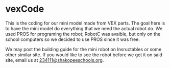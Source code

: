 # vexCode
This is the coding for our mini model made from VEX parts.
The goal here is to have the mini model do everything that we need the actual robot do. We used PROS for programing the robot; RobotC was avaible, but only on the school computers so we decided to use PROS since it was free. 

We may post the building guide for the mini robot on Insructables or some other similar site. If you would like to see the robot before we get it on said site, email us at 234111@shakopeeschools.org.
